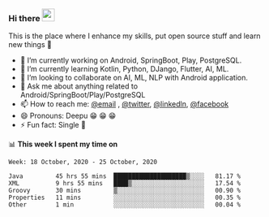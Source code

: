 ### Hi there <img src="https://media.giphy.com/media/hvRJCLFzcasrR4ia7z/giphy.gif" width="25px">
This is the place where I enhance my skills, put open source stuff and learn new things :rofl:

- 🔭 I’m currently working on Android, SpringBoot, Play, PostgreSQL. 
- 🌱 I’m currently learning Kotlin, Python, DJango, Flutter, AI, ML.
- 👯 I’m looking to collaborate on AI, ML, NLP with Android application.
- 💬 Ask me about anything related to Android/SpringBoot/Play/PostgreSQL
- 📫 How to reach me: [@email](deepakgupta7403@gmail.com) , [@twitter](https://twitter.com/deepakgupta7403), [@linkedln](https://in.linkedin.com/in/deepak-gupta-23b3b1113), [@facebook](https://facebook.com/deepakgupta7403)
- 😄 Pronouns: Deepu :grin: :grin: :grin:
- ⚡ Fun fact: Single :grimacing:

📊 **This week I spent my time on**

<!--START_SECTION:waka-->
```text
Week: 18 October, 2020 - 25 October, 2020

Java         45 hrs 55 mins  ████████████████████▒░░░░   81.17 % 
XML          9 hrs 55 mins   ████▒░░░░░░░░░░░░░░░░░░░░   17.54 % 
Groovy       30 mins         ▒░░░░░░░░░░░░░░░░░░░░░░░░   00.90 % 
Properties   11 mins         ░░░░░░░░░░░░░░░░░░░░░░░░░   00.35 % 
Other        1 min           ░░░░░░░░░░░░░░░░░░░░░░░░░   00.04 % 
```
<!--END_SECTION:waka-->
